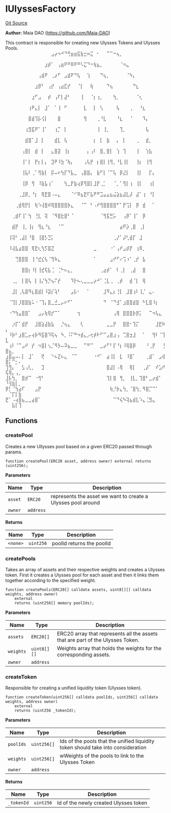# IUlyssesFactory
[Git Source](https://github.com/Maia-DAO/test-env-V2/blob/84b5f9e8695c91ddb02f27bb3dfb1c652f55ced4/ulysses-amm/interfaces/IUlyssesFactory.sol)

**Author:**
Maia DAO (https://github.com/Maia-DAO)

This contract is responsible for creating new Ulysses Tokens
and Ulysses Pools.
⠀⠀⠀⠀⠀⠀⠀⠀⠀⠀⠀⠀⠀⠀⣠⡴⠲⠚⠙⢛⣶⣶⣯⣷⣒⠶⣍⠀⠂⠀⠀⠉⠉⠒⢦⡀⠀⠀⠀⠀⠀⠀⠀⠀⠀⠀⠀⠀⠀⠀⠀⠀⠀⠀
⠀⠀⠀⠀⠀⠀⠀⠀⠀⠀⠀⠀⣰⡾⠁⠀⢠⣶⠟⠛⠿⠟⠛⠣⣍⠙⠒⢷⣦⡀⠀⠀⠀⠀⠀⠈⠲⣄⠀⠀⠀⠀⠀⠀⠀⠀⠀⠀⠀⠀⠀⠀⠀⠀
⠀⠀⠀⠀⠀⠀⠀⠀⠀⠀⢠⣾⠟⠀⢀⡴⠋⠀⣠⣾⠟⠙⢧⠀⠀⢱⠀⠀⠀⠙⢦⡀⠀⠀⠀⠀⠀⠈⠳⡄⠀⠀⠀⠀⠀⠀⠀⠀⠀⠀⠀⠀⠀⠀
⠀⠀⠀⠀⠀⠀⠀⠀⠀⣰⡿⠃⠀⢠⡞⠀⢠⣴⣏⡞⠀⠀⠈⡇⠀⠀⢷⠀⠀⠀⠀⠙⢦⠀⠀⠀⠀⠀⠀⠙⣆⠀⠀⠀⠀⠀⠀⠀⠀⠀⠀⠀⠀⠀
⠀⠀⠀⠀⠀⠀⠀⠀⣰⠋⣠⠀⠀⡾⠀⢠⠏⡇⣼⠃⠀⠀⠀⢸⠀⠀⠈⡆⢰⡀⠀⠀⠀⢳⡀⠀⠀⠀⠀⠀⠈⢆⠀⠀⠀⠀⠀⠀⠀⠀⠀⠀⠀⠀
⠀⠀⠀⠀⠀⠀⠀⢰⠟⣄⡇⠀⣸⠁⠀⠁⢸⠀⠋⠀⠀⠀⠀⠀⣇⠀⠀⡇⠀⢣⠀⠀⠀⠀⢧⠀⠀⠀⢀⠀⠀⠘⣆⠀⠀⠀⠀⠀⠀⠀⠀⠀⠀⠀
⠀⠀⠀⠀⠀⠀⠀⣿⣾⢹⡧⢪⡇⠀⠀⠀⣿⠀⠀⠀⠀⠀⠀⠀⢻⠀⠀⠀⢀⠘⣇⠀⠀⠀⠘⣆⠀⠀⠈⠀⠀⠀⠹⡄⠀⠀⠀⠀⠀⠀⠀⠀⠀⠀
⠀⠀⠀⠀⠀⠀⢰⣻⣯⠟⠁⢸⠁⠀⠀⢰⡉⠀⡇⠀⠀⠀⠀⠀⠀⠀⠀⠀⢸⠀⢸⡀⠀⠀⠀⢹⡀⠀⠀⠀⠀⠀⠀⢧⠀⠀⠀⠀⠀⠀⠀⠀⠀⠀
⠀⠀⠀⠀⠀⠀⣾⣿⠁⣸⠀⡇⠀⠀⠀⣾⣇⠀⢧⠀⠀⠀⠀⠀⠀⠀⠀⡆⠀⡇⠀⣷⠀⠀⡄⠀⡇⠀⠀⠀⢀⠀⠀⣾⡀⠀⠀⠀⠀⠀⠀⠀⠀⠀
⠀⠀⠀⠀⠀⢠⣿⡇⠀⣾⠀⡇⠀⠀⣄⣿⣽⠀⢸⡆⠀⠀⠀⠀⠀⡄⢠⠇⠀⣿⡀⣿⡇⠀⢱⠀⢹⠀⠀⠀⢸⠀⠀⢱⣧⠀⠀⠀⠀⠀⠀⠀⠀⠀
⠀⠀⠀⠀⠀⢸⠁⡇⠀⡟⡆⡇⡄⠀⣹⠟⠸⣳⠈⢷⡄⠀⠀⠀⢠⢧⡟⠀⡆⣿⡇⢸⢻⡀⠘⣇⢸⡇⠀⠀⢸⡆⠀⢸⢻⠀⠀⠀⠀⠀⠀⠀⠀⠀
⠀⠀⠀⠀⠀⢸⣧⠇⢀⠁⢻⣷⡇⠀⡯⠤⠖⢳⡏⠙⣧⣀⠀⢠⣿⣿⡄⠀⣷⠋⡇⠈⠉⢧⠀⡿⣜⡇⠀⠀⢸⡇⠀⠀⡏⡄⠀⠀⠀⠀⠀⠀⠀⠀
⠀⠀⠀⠀⠀⢸⡿⠀⢻⠀⠸⣷⣧⢰⠁⠀⠀⠀⢳⣀⡟⣷⢴⡿⢻⣿⡇⣸⡟⢀⡁⠀⠀⠈⡀⠁⢻⡇⢰⠀⢸⡇⠀⠀⢰⡇⠀⠀⠀⠀⠀⠀⠀⠀
⠀⠀⠀⠀⢀⣸⡿⡀⠘⡆⠀⢿⣟⣿⠠⠤⣄⠀⠀⠀⠈⠊⠿⣦⣟⠏⣧⠟⠛⣩⣤⣤⣦⣬⣵⣦⣼⣇⡼⠀⣼⠁⢰⠀⠘⡇⠀⠀⠀⠀⠀⠀⠀⠀
⠀⠀⠀⢀⣾⢿⡟⡇⠀⢷⠱⢼⣿⠾⢿⣿⣿⣿⣿⡷⣄⠀⠀⠈⠉⠀⠃⠠⠞⢻⣿⣿⣿⣿⠋⠁⡟⢩⡇⠀⡿⠀⣾⠀⠀⠁⠀⠀⠀⠀⠀⠀⠀⠀
⠀⠀⢀⣾⠏⢸⠁⢳⠀⢘⣇⠀⢽⠀⠈⠻⣿⣗⣿⠃⠈⠀⠀⠀⠀⠀⠀⠀⠀⠈⢻⣯⣛⡥⠀⠀⢠⡿⠁⢸⠁⠀⡿⠀⠀⠀⠀⠀⠀⠀⠀⠀⠀⠀
⠀⠀⣾⡟⠀⢸⡀⢸⡆⠀⢻⣆⠘⣆⠀⠀⠈⠉⠀⠀⠀⠀⠀⠀⠀⠀⠀⠀⠀⠀⠀⠀⠀⠀⠀⣴⠟⡵⢀⣿⠀⢀⡇⠀⠀⠀⠀⠀⠀⠀⠀⠀⠀⠀
⠀⢸⢽⠃⢀⣼⡇⠘⣿⠀⢸⣿⡣⣙⡅⠀⠀⠀⠀⠀⠀⠀⠀⠀⠀⠀⠀⠀⠀⠀⠀⠀⠀⢀⡜⠁⡼⢃⣾⡏⠀⣸⠀⠀⠀⠀⠀⠀⠀⠀⠀⠀⠀⠀
⠀⠸⢼⣧⣴⣿⣿⠀⢿⣟⢆⢳⡫⣿⣝⠀⠀⠀⠀⠀⠀⠀⠀⠀⠀⠀⠀⣀⠀⠀⠀⠀⠐⠁⢠⠞⣠⡾⡟⠀⢰⠿⡀⠀⠀⠀⠀⠀⠀⠀⠀⠀⠀⠀
⠀⠀⠀⢙⣿⣿⣿⠀⢸⠘⣞⣎⢧⠈⢻⠷⣄⠀⠀⠀⠀⠀⠀⠀⠀⠀⠀⠁⠀⠀⠀⠀⣠⠞⠋⠔⢩⠰⠁⢀⡞⠀⣧⠀⠀⠀⠀⠀⠀⠀⠀⠀⠀⠀
⠀⠀⠀⠀⠀⣿⣿⡆⠸⡇⢸⣞⢯⣧⢈⠀⢈⠓⠦⣄⡀⠀⠀⠀⠀⠀⠀⠀⠀⢀⣴⡾⠁⠀⠇⢀⡇⠀⢀⣼⠀⠀⣿⠀⠀⠀⠀⠀⠀⠀⠀⠀⠀⠀
⠀⠀⢀⡀⠀⡇⣿⢧⠀⡇⢸⡌⢳⡙⢦⠍⡞⠀⠀⠀⠹⡗⠦⢄⣀⣀⣀⡴⠚⠁⢈⣇⢀⠀⢀⡾⠀⠀⣾⠈⡇⠀⢿⠀⠀⠀⠀⠀⠀⠀⠀⠀⠀⠀
⠀⠀⣸⡇⢀⢧⣿⠻⣆⣿⣾⡇⠸⣽⡎⢵⠃⠀⠀⠀⣠⡧⠂⠀⠀⠁⠀⠀⠀⠀⣸⠻⣄⡆⢘⡇⠀⣸⣿⢰⠇⢸⡈⠀⣄⠄⠀⠀⠀⠀⠀⠀⠀⠀
⠀⠈⢹⡇⡸⣿⣿⣷⠥⠐⠈⢹⡄⣿⣀⣚⣀⡤⠖⠋⠁⠀⠀⠀⠀⠀⠀⠀⠀⠀⠙⠀⠈⠙⣺⠁⣰⣿⣿⣾⣿⠀⠓⣇⣿⠸⡆⠀⠀⠀⠀⠀⠀⠀
⠀⠐⠙⢳⣤⣿⣿⠁⠀⠀⣠⡤⢷⢿⡞⠉⠁⠀⠀⠀⠀⠀⢲⠀⠀⠀⠀⠀⠀⠀⠀⠀⠀⢠⢿⠀⣿⣿⣿⡷⡿⡅⠀⠀⠉⠲⢧⣄⠀⠀⠀⠀⠀⠀
⠀⠀⡰⡏⠁⣾⡟⠀⠀⣸⣿⣵⣼⣷⣧⠀⠀⡘⢦⣄⠀⠀⠀⢇⠀⠀⠀⠀⠀⠀⠀⣀⣀⡟⠀⠀⣿⣿⠂⢹⡍⠀⠀⠀⠀⠀⣸⣟⠷⡄⠀⠀⠀⠀
⠀⠸⡷⠃⣰⣿⣁⡤⢴⡷⠻⣯⣿⠹⢯⢦⠀⠳⡀⠨⠍⠛⠲⣾⣄⡠⢖⡾⠗⠋⠉⣠⣿⣰⢠⠀⢉⣿⣲⣸⠀⠀⠁⠀⠀⢻⠇⠈⢹⣇⠀⠀⠀⠀
⠀⢰⠇⠈⠉⣠⠞⠀⡞⠀⠲⣿⡇⢢⡈⠻⡳⠤⠽⣦⣀⣀⠀⠀⠉⠛⠉⠀⠀⣀⡴⠋⠃⡏⠘⡆⠸⢿⣿⡿⠀⠀⠀⠘⢀⡟⠀⠀⢘⣿⣦⡀⠀⠀
⣰⣿⣤⠤⠄⡇⠀⣸⠁⠀⠀⢟⠀⠀⠑⠦⣝⠦⣄⠀⠈⠉⠀⠀⠀⠀⠀⠐⠚⠁⠀⣴⢸⡇⠀⣇⠀⠸⣿⠁⠀⠀⠀⢀⣾⠁⠀⣠⢾⣿⡅⠉⡂⠄
⢹⢻⡄⠀⠀⣣⢠⢇⡀⠀⠀⣹⠀⠀⠀⠀⠀⠀⠀⠀⠀⠀⠀⠀⠀⠀⠀⠀⠀⠀⠀⣿⣼⡇⠠⢿⠀⠀⢿⡇⠀⠀⢀⡼⠁⠀⠞⣡⠞⢯⢿⡄⢠⡀
⣸⡧⢳⡀⠀⣿⡾⠉⠀⠐⢻⠃⠀⠀⠀⠀⠀⠀⠀⠀⠀⠀⠀⠀⠀⠀⠀⠀⠀⠀⠀⢹⡇⣿⠀⢻⡀⠀⢸⣇⡀⢹⣿⠃⣀⡴⣾⠁⠀⠘⢺⣷⡇⡀
⡿⡃⠈⢳⣴⠏⠀⠀⠀⣠⡟⠀⠀⠀⠀⠀⠀⠀⠀⠀⠀⠀⠀⠀⠀⠀⠀⠀⠀⠀⠀⠀⢷⡘⡷⣄⢳⡀⠈⣿⢳⡀⠻⣿⡉⠉⠁⠀⠀⠀⠈⡏⡇⣷
⣟⠁⠠⢴⣿⣦⣀⣀⣴⣿⠁⠀⠀⠀⠀⠀⠀⠀⠀⠀⠀⠀⠀⠀⠀⠀⠀⠀⠀⠀⠀⠀⠀⠉⠙⢮⠳⢽⣦⣾⣇⠱⣄⢈⣻⣄⠀⠀⠀⠀⠀⣧⡇⢹


## Functions
### createPool

Creates a new Ullysses pool based on a given ERC20 passed through params.


```solidity
function createPool(ERC20 asset, address owner) external returns (uint256);
```
**Parameters**

|Name|Type|Description|
|----|----|-----------|
|`asset`|`ERC20`|represents the asset we want to create a Ulysses pool around|
|`owner`|`address`||

**Returns**

|Name|Type|Description|
|----|----|-----------|
|`<none>`|`uint256`|poolId returns the poolId|


### createPools

Takes an array of assets and their respective weights and creates a Ulysses token.
First it creates a Ulysses pool for each asset and then it links them together
according to the specified weight.


```solidity
function createPools(ERC20[] calldata assets, uint8[][] calldata weights, address owner)
    external
    returns (uint256[] memory poolIds);
```
**Parameters**

|Name|Type|Description|
|----|----|-----------|
|`assets`|`ERC20[]`|ERC20 array that represents all the assets that are part of the Ulysses Token.|
|`weights`|`uint8[][]`|Weights array that holds the weights for the corresponding assets.|
|`owner`|`address`||


### createToken

Responsible for creating a unified liquidity token (Ulysses token).


```solidity
function createToken(uint256[] calldata poolIds, uint256[] calldata weights, address owner)
    external
    returns (uint256 _tokenId);
```
**Parameters**

|Name|Type|Description|
|----|----|-----------|
|`poolIds`|`uint256[]`|Ids of the pools that the unified liquidity token should take into consideration|
|`weights`|`uint256[]`|wWeights of the pools to link to the Ulysses Token|
|`owner`|`address`||

**Returns**

|Name|Type|Description|
|----|----|-----------|
|`_tokenId`|`uint256`|Id of the newly created Ulysses token|


